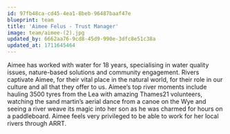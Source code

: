 ```yaml
---
id: 97fb48ca-cd45-4ea1-8beb-96487baaf47e
blueprint: team
title: 'Aimee Felus - Trust Manager'
image: team/aimee-(2).jpg
updated_by: 6662aa76-9cd8-45d9-990e-3dfc8e51c38a
updated_at: 1711645464
---
```

Aimee has worked with water for 18 years, specialising in water quality issues, nature-based solutions and community engagement. Rivers captivate Aimee, for their vital place in the natural world, for their role in our culture and all that they offer to us. Aimee’s top river moments include hauling 3500 tyres from the Lea with amazing Thames21 volunteers, watching the sand martin’s aerial dance from a canoe on the Wye and seeing a river weave its magic into her son as he was charmed for hours on a paddleboard. Aimee feels very privileged to be able to work for her local rivers through ARRT.
